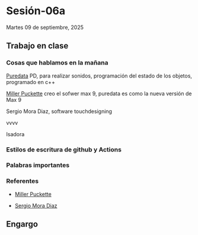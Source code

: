 # Sesión-06a

Martes 09 de septiembre, 2025

## Trabajo en clase

### Cosas que hablamos en la mañana

[Puredata](https://puredata.info/) PD, para realizar sonidos, programación  del estado de los objetos, programado en c++

[Miller Puckette](https://es.wikipedia.org/wiki/Miller_Puckette) creo el sofwer max 9, puredata es como la nueva versión de Max 9 

Sergio Mora Diaz, software touchdesigning

vvvv

Isadora

### Estilos de escritura de github y Actions

### Palabras importantes

### Referentes 

- [Miller Puckette](https://es.wikipedia.org/wiki/Miller_Puckette)

- [Sergio Mora Diaz](https://www.sergiomoradiaz.com/)

## Engargo

